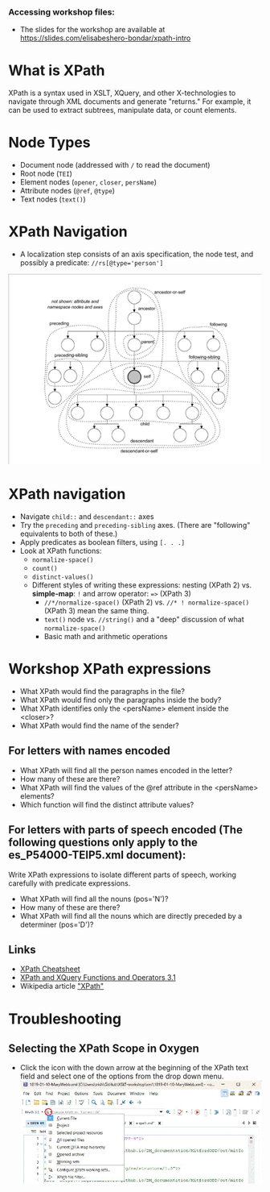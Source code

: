 ### Accessing workshop files:
* The slides for the workshop are available at <https://slides.com/elisabeshero-bondar/xpath-intro>

# What is XPath
XPath is a syntax used in XSLT, XQuery, and other X-technologies to navigate through XML documents and generate "returns." For example, it can be used to extract subtrees, manipulate data, or count elements.

# Node Types
- Document node (addressed with `/` to read the document)
- Root node (`TEI`)
- Element nodes (`opener`, `closer`, `persName`)
- Attribute nodes (`@ref`, `@type`)
- Text nodes (`text()`)

# XPath Navigation
- A localization step consists of an axis specification, the node test, and possibly a predicate: `//rs[@type='person']`

![XPath Axes](xpath-axis.gif)


# XPath navigation
- Navigate `child::` and `descendant::` axes
- Try the `preceding` and `preceding-sibling` axes. (There are "following" equivalents to both of these.) 
- Apply predicates as boolean filters, using `[. . .]`
- Look at XPath functions: 
    - `normalize-space()`
    - `count()`
    - `distinct-values()`
    - Different styles of writing these expressions: nesting (XPath 2) vs. **simple-map**: `!` and arrow operator: `=>` (XPath 3)
        - `//*/normalize-space()` (XPath 2) vs. `//* ! normalize-space()` (XPath 3) mean the same thing.
        - `text()` node vs. `//string()` and a "deep" discussion of what `normalize-space()`
        - Basic math and arithmetic operations


# Workshop XPath expressions 

- What XPath would find the paragraphs in the file?
- What XPath would find only the paragraphs inside the body?
- What XPath identifies only the \<persName\> element inside the \<closer\>?   
- What XPath would find the name of the sender?

## For letters with names encoded
- What XPath will find all the person names encoded in the letter? 
- How many of these are there?
- What XPath will find the values of the @ref attribute in the \<persName> elements?
- Which function will find the distinct attribute values? 

## For letters with parts of speech encoded (The following questions only apply to the **es_P54000-TEIP5.xml** document):
Write XPath expressions to isolate different parts of speech, working carefully with predicate expressions. 
- What XPath will find all the nouns (pos='N')?
- How many of these are there? 
- What XPath will find all the nouns which are directly preceded by a determiner (pos='D')?

## Links

* [XPath Cheatsheet](https://devhints.io/xpath)
* [XPath and XQuery Functions and Operators 3.1](https://www.w3.org/TR/xpath-functions-31/)
* Wikipedia article ["XPath"](https://es.wikipedia.org/wiki/XPath)

# Troubleshooting
## Selecting the  XPath Scope in Oxygen

- Click the icon with the down arrow at the beginning of the XPath text field and select one of the options from the drop down menu. ![XPath scope icon](xpath-scope.gif)
